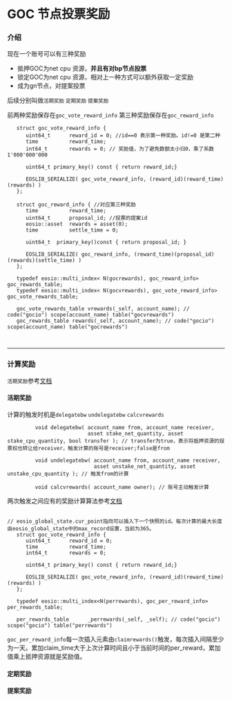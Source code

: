 # GOC 节点投票奖励

### 介绍

现在一个账号可以有三种奖励

* 抵押GOC为net cpu 资源，**并且有对bp节点投票**
* 锁定GOC为net cpu 资源，相对上一种方式可以额外获取一定奖励
* 成为gn节点，对提案投票

后续分别叫做`活期奖励`  `定期奖励`  `提案奖励`

前两种奖励保存在`goc_vote_reward_info` 第三种奖励保存在`goc_reward_info`

```
   struct goc_vote_reward_info {
      uint64_t      reward_id = 0; //id==0 表示第一种奖励。id!=0 是第二种
      time          reward_time;
      int64_t       rewards = 0; // 奖励值，为了避免数额太小归0，乘了系数1'000'000'000

      uint64_t primary_key() const { return reward_id;}

      EOSLIB_SERIALIZE( goc_vote_reward_info, (reward_id)(reward_time)(rewards) ) 
   };

   struct goc_reward_info { //对应第三种奖励
      time          reward_time;
      uint64_t      proposal_id; //投票的提案id
      eosio::asset  rewards = asset(0);
      time          settle_time = 0;

      uint64_t  primary_key()const { return proposal_id; }

      EOSLIB_SERIALIZE( goc_reward_info, (reward_time)(proposal_id)(rewards)(settle_time) )
   };
   
   typedef eosio::multi_index< N(gocrewards), goc_reward_info>      goc_rewards_table;
   typedef eosio::multi_index< N(gocvrewards), goc_vote_reward_info>      goc_vote_rewards_table;
   
   goc_vote_rewards_table vrewards(_self, account_name); // code("gocio") scope(account_name) table("gocvrewards")
   goc_rewards_table rewards(_self, account_name); // code("gocio") scope(account_name) table("gocrewards")
   
   
```
-------------------------

### 计算奖励

`活期奖励`参考[文档](https://shimo.im/docs/Rco86YV7X8oQwhJp/read)

#### 活期奖励

计算的触发时机是`delegatebw` `undelegatebw` `calcvrewards`

```
         void delegatebw( account_name from, account_name receiver,
                          asset stake_net_quantity, asset stake_cpu_quantity, bool transfer ); // transfer为true，表示将抵押资源的投票权也转让给receiver，触发计算的账号是receiver;false是from
                          
         void undelegatebw( account_name from, account_name receiver,
                            asset unstake_net_quantity, asset unstake_cpu_quantity ); // 触发from的计算
              
         void calcvrewards( account_name owner); // 账号主动触发计算
```

两次触发之间应有的奖励计算算法参考[文档](https://shimo.im/docs/Rco86YV7X8oQwhJp/read)

```

// eosio_global_state.cur_point指向可以插入下一个快照的id。每次计算的最大长度由eosio_global_state中的max_record设置，当前为365。
   struct goc_vote_reward_info {
      uint64_t      reward_id = 0;
      time          reward_time;
      int64_t       rewards = 0;

      uint64_t primary_key() const { return reward_id;}

      EOSLIB_SERIALIZE( goc_vote_reward_info, (reward_id)(reward_time)(rewards) ) 
   };

   typedef eosio::multi_index<N(perrewards), goc_per_reward_info>  per_rewards_table;

   per_rewards_table      _perrewards(_self, _self); // code("gocio") scope("gocio") table("perrewards")
```

`goc_per_reward_info`每一次插入元素由`claimrewards()`触发，每次插入间隔至少为一天。累加claim_time大于上次计算时间且小于当前时间的per_reward，累加值乘上抵押资源就是奖励值。

####  定期奖励



####  提案奖励





























